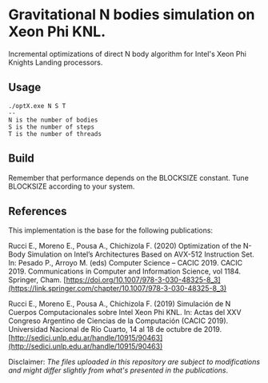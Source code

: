 # Gravitational N bodies simulation on Xeon Phi KNL.

Incremental optimizations of direct N body algorithm for Intel's Xeon Phi Knights Landing processors.

## Usage

  ```
  ./optX.exe N S T
  --
  N is the number of bodies
  S is the number of steps
  T is the number of threads

```
## Build

Remember that performance depends on the BLOCKSIZE constant. Tune BLOCKSIZE according to your system.

## References

This implementation is the base for the following publications:

Rucci E., Moreno E., Pousa A., Chichizola F. (2020) Optimization of the N-Body Simulation on Intel’s Architectures Based on AVX-512 Instruction Set. In: Pesado P., Arroyo M. (eds) Computer Science – CACIC 2019. CACIC 2019. Communications in Computer and Information Science, vol 1184. Springer, Cham. [https://doi.org/10.1007/978-3-030-48325-8_3](https://link.springer.com/chapter/10.1007/978-3-030-48325-8_3)

Rucci E., Moreno E., Pousa A., Chichizola F. (2019) Simulación de N Cuerpos Computacionales sobre Intel Xeon Phi KNL. In: Actas del XXV Congreso Argentino de Ciencias de la Computación (CACIC 2019). Universidad Nacional de Río Cuarto, 14 al 18 de octubre de 2019. [http://sedici.unlp.edu.ar/handle/10915/90463](http://sedici.unlp.edu.ar/handle/10915/90463)




Disclaimer: *The files uploaded in this repository are subject to modifications and might differ slightly from what's presented in the publications*.
